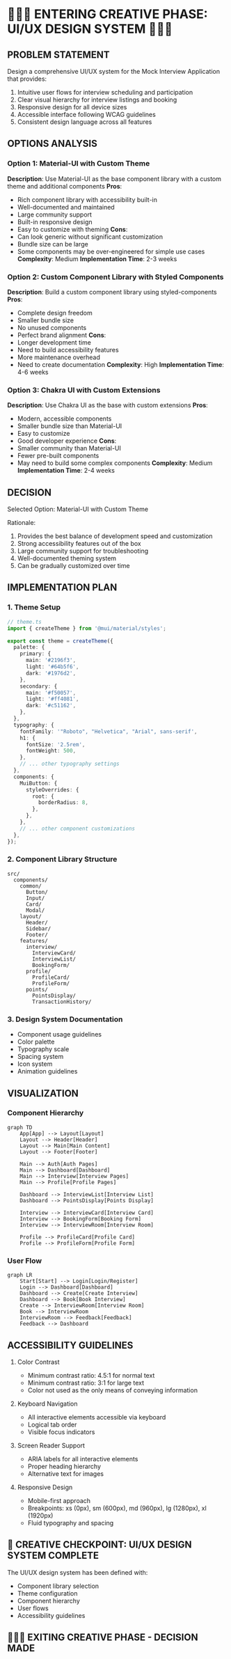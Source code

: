# 🎨🎨🎨 ENTERING CREATIVE PHASE: UI/UX DESIGN SYSTEM 🎨🎨🎨

## PROBLEM STATEMENT
Design a comprehensive UI/UX system for the Mock Interview Application that provides:
1. Intuitive user flows for interview scheduling and participation
2. Clear visual hierarchy for interview listings and booking
3. Responsive design for all device sizes
4. Accessible interface following WCAG guidelines
5. Consistent design language across all features

## OPTIONS ANALYSIS

### Option 1: Material-UI with Custom Theme
**Description**: Use Material-UI as the base component library with a custom theme and additional components
**Pros**:
- Rich component library with accessibility built-in
- Well-documented and maintained
- Large community support
- Built-in responsive design
- Easy to customize with theming
**Cons**:
- Can look generic without significant customization
- Bundle size can be large
- Some components may be over-engineered for simple use cases
**Complexity**: Medium
**Implementation Time**: 2-3 weeks

### Option 2: Custom Component Library with Styled Components
**Description**: Build a custom component library using styled-components
**Pros**:
- Complete design freedom
- Smaller bundle size
- No unused components
- Perfect brand alignment
**Cons**:
- Longer development time
- Need to build accessibility features
- More maintenance overhead
- Need to create documentation
**Complexity**: High
**Implementation Time**: 4-6 weeks

### Option 3: Chakra UI with Custom Extensions
**Description**: Use Chakra UI as the base with custom extensions
**Pros**:
- Modern, accessible components
- Smaller bundle size than Material-UI
- Easy to customize
- Good developer experience
**Cons**:
- Smaller community than Material-UI
- Fewer pre-built components
- May need to build some complex components
**Complexity**: Medium
**Implementation Time**: 2-4 weeks

## DECISION
Selected Option: Material-UI with Custom Theme

Rationale:
1. Provides the best balance of development speed and customization
2. Strong accessibility features out of the box
3. Large community support for troubleshooting
4. Well-documented theming system
5. Can be gradually customized over time

## IMPLEMENTATION PLAN

### 1. Theme Setup
```typescript
// theme.ts
import { createTheme } from '@mui/material/styles';

export const theme = createTheme({
  palette: {
    primary: {
      main: '#2196f3',
      light: '#64b5f6',
      dark: '#1976d2',
    },
    secondary: {
      main: '#f50057',
      light: '#ff4081',
      dark: '#c51162',
    },
  },
  typography: {
    fontFamily: '"Roboto", "Helvetica", "Arial", sans-serif',
    h1: {
      fontSize: '2.5rem',
      fontWeight: 500,
    },
    // ... other typography settings
  },
  components: {
    MuiButton: {
      styleOverrides: {
        root: {
          borderRadius: 8,
        },
      },
    },
    // ... other component customizations
  },
});
```

### 2. Component Library Structure
```
src/
  components/
    common/
      Button/
      Input/
      Card/
      Modal/
    layout/
      Header/
      Sidebar/
      Footer/
    features/
      interview/
        InterviewCard/
        InterviewList/
        BookingForm/
      profile/
        ProfileCard/
        ProfileForm/
      points/
        PointsDisplay/
        TransactionHistory/
```

### 3. Design System Documentation
- Component usage guidelines
- Color palette
- Typography scale
- Spacing system
- Icon system
- Animation guidelines

## VISUALIZATION

### Component Hierarchy
```mermaid
graph TD
    App[App] --> Layout[Layout]
    Layout --> Header[Header]
    Layout --> Main[Main Content]
    Layout --> Footer[Footer]
    
    Main --> Auth[Auth Pages]
    Main --> Dashboard[Dashboard]
    Main --> Interview[Interview Pages]
    Main --> Profile[Profile Pages]
    
    Dashboard --> InterviewList[Interview List]
    Dashboard --> PointsDisplay[Points Display]
    
    Interview --> InterviewCard[Interview Card]
    Interview --> BookingForm[Booking Form]
    Interview --> InterviewRoom[Interview Room]
    
    Profile --> ProfileCard[Profile Card]
    Profile --> ProfileForm[Profile Form]
```

### User Flow
```mermaid
graph LR
    Start[Start] --> Login[Login/Register]
    Login --> Dashboard[Dashboard]
    Dashboard --> Create[Create Interview]
    Dashboard --> Book[Book Interview]
    Create --> InterviewRoom[Interview Room]
    Book --> InterviewRoom
    InterviewRoom --> Feedback[Feedback]
    Feedback --> Dashboard
```

## ACCESSIBILITY GUIDELINES

1. Color Contrast
   - Minimum contrast ratio: 4.5:1 for normal text
   - Minimum contrast ratio: 3:1 for large text
   - Color not used as the only means of conveying information

2. Keyboard Navigation
   - All interactive elements accessible via keyboard
   - Logical tab order
   - Visible focus indicators

3. Screen Reader Support
   - ARIA labels for all interactive elements
   - Proper heading hierarchy
   - Alternative text for images

4. Responsive Design
   - Mobile-first approach
   - Breakpoints: xs (0px), sm (600px), md (960px), lg (1280px), xl (1920px)
   - Fluid typography and spacing

## 🎨 CREATIVE CHECKPOINT: UI/UX DESIGN SYSTEM COMPLETE

The UI/UX design system has been defined with:
- Component library selection
- Theme configuration
- Component hierarchy
- User flows
- Accessibility guidelines

## 🎨🎨🎨 EXITING CREATIVE PHASE - DECISION MADE 